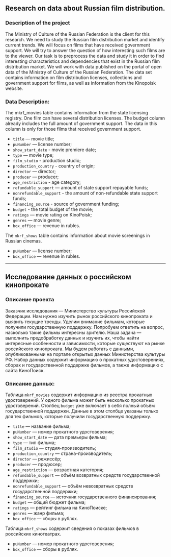 ## Research on data about Russian film distribution.

### Description of the project

The Ministry of Culture of the Russian Federation is the client for this research. We need to study the Russian film distribution market and identify current trends. We will focus on films that have received government support. We will try to answer the question of how interesting such films are to the viewer. Our task is to preprocess the data and study it in order to find interesting characteristics and dependencies that exist in the Russian film distribution market. We will work with data published on the portal of open data of the Ministry of Culture of the Russian Federation. The data set contains information on film distribution licenses, collections and government support for films, as well as information from the Kinopoisk website.

### Data Description:
The mkrf_movies table contains information from the state licensing registry. One film can have several distribution licenses. The budget column already includes the full amount of government support. The data in this column is only for those films that received government support.

- `title` — movie title;
- `puNumber` — license number;
- `show_start_date` - movie premiere date;
- `type` — movie type;
- `film_studio` - production studio;
- `production_country` - country of origin;
- `director` — director;
- `producer` — producer;
- `age_restriction` - age category;
- `refundable_support` — amount of state support repayable funds;
- `nonrefundable_support` - the amount of non-refundable state support funds;
- `financing_source` - source of government funding;
- `budget` - the total budget of the movie;
- `ratings` — movie rating on KinoPoisk;
- `genres` — movie genre;
- `box_office` — revenue in rubles.

The `mkrf_shows` table contains information about movie screenings in Russian cinemas.

- `puNumber` — license number;
- `box_office` — revenue in rubles.

--------------------------------------------

## Исследование данных о российском кинопрокате

### Описание проекта
Заказчик исследования — Министерство культуры Российской Федерации. Нам нужно изучить рынок российского кинопроката и выявить текущие тренды. Уделим внимание фильмам, которые получили государственную поддержку. Попробуем ответить на вопрос, насколько такие фильмы интересны зрителю. Наша задача — выполнить предобработку данных и изучить их, чтобы найти интересные особенности и зависимости, которые существуют на рынке российского кинопроката. Мы будем работать с данными, опубликованными на портале открытых данных Министерства культуры РФ. Набор данных содержит информацию о прокатных удостоверениях, сборах и государственной поддержке фильмов, а также информацию с сайта КиноПоиск.

### Описание данных:
Таблица `mkrf_movies` содержит информацию из реестра прокатных удостоверений. У одного фильма может быть несколько прокатных удостоверений. Cтолбец `budget` уже включает в себя полный объём государственной поддержки. Данные в этом столбце указаны только для тех фильмов, которые получили государственную поддержку.

- `title` — название фильма;
- `puNumber` — номер прокатного удостоверения;
- `show_start_date` — дата премьеры фильма;
- `type` — тип фильма;
- `film_studio` — студия-производитель;
- `production_country` — страна-производитель;
- `director` — режиссёр;
- `producer` — продюсер;
- `age_restriction` — возрастная категория;
- `refundable_support` — объём возвратных средств государственной поддержки;
- `nonrefundable_support` — объём невозвратных средств государственной поддержки;
- `financing_source` — источник государственного финансирования;
- `budget` — общий бюджет фильма;
- `ratings` — рейтинг фильма на КиноПоиске;
- `genres` — жанр фильма;
- `box_office` — сборы в рублях.

Таблица `mkrf_shows` содержит сведения о показах фильмов в российских кинотеатрах.

- `puNumber` — номер прокатного удостоверения;
- `box_office` — сборы в рублях.
